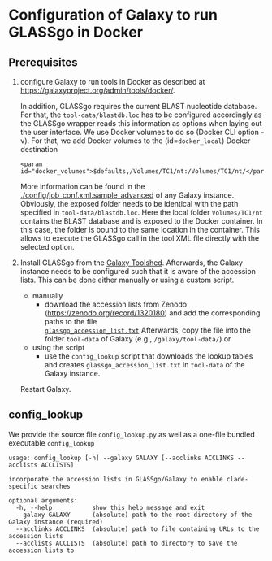 # Configuration of Galaxy to run GLASSgo in Docker 

## Prerequisites

1.	configure Galaxy to run tools in Docker as described at https://galaxyproject.org/admin/tools/docker/.

	In addition, GLASSgo requires the current BLAST nucleotide database. For that, the `tool-data/blastdb.loc` has to be configured accordingly as the GLASSgo wrapper reads this information as options when laying out the user interface. We use Docker volumes to do so (Docker CLI option -v). 
	For that, we add Docker volumes to the (id=`docker_local`) Docker destination 
	```
	<param id="docker_volumes">$defaults,/Volumes/TC1/nt:/Volumes/TC1/nt/</param>
    ```
    More information can be found in the [./config/job_conf.xml.sample_advanced](https://github.com/galaxyproject/galaxy/blob/release_18.09/config/job_conf.xml.sample_advanced#L378) of any Galaxy instance. Obviously, the exposed folder needs to be identical with the path specified in `tool-data/blastdb.loc`. Here the local folder `Volumes/TC1/nt` contains the BLAST database and is exposed to the Docker container. In this case, the folder is bound to the same location in the container. This allows to execute the GLASSgo call in the tool XML file directly with the selected option.

2.	Install GLASSgo from the [Galaxy Toolshed](https://toolshed.g2.bx.psu.edu/view/computationaltranscriptomics/glassgo). Afterwards, the Galaxy instance
	needs to be configured such that it is aware of the accession lists. This can be done either manually or using a custom script.
	*	manually
		- download the accession lists from Zenodo (https://zenodo.org/record/1320180) and add the corresponding paths to the file  
		[`glassgo_accession_list.txt`](./tool-data/glassgo_accession_list.txt) 
		Afterwards, copy the file into the folder `tool-data` of Galaxy (e.g., `/galaxy/tool-data/`) or
	*	using the script
		- use the `config_lookup` script that downloads the lookup tables and creates `glassgo_accession_list.txt` in 
		`tool-data` of the Galaxy instance. 

	Restart Galaxy.

## config_lookup
We provide the source file `config_lookup.py` as well as a one-file bundled executable `config_lookup`
 
```
usage: config_lookup [-h] --galaxy GALAXY [--acclinks ACCLINKS --acclists ACCLISTS]

incorporate the accession lists in GLASSgo/Galaxy to enable clade-specific searches

optional arguments:
  -h, --help           show this help message and exit
  --galaxy GALAXY      (absolute) path to the root directory of the Galaxy instance (required)
  --acclinks ACCLINKS  (absolute) path to file containing URLs to the accession lists
  --acclists ACCLISTS  (absolute) path to directory to save the accession lists to
```



